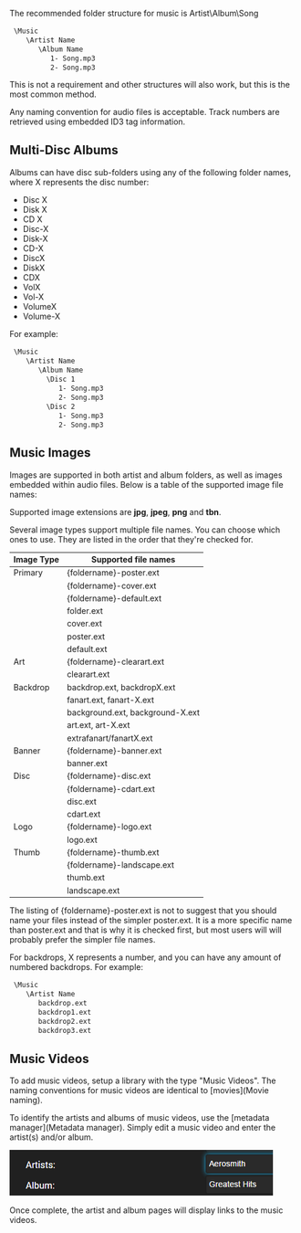 The recommended folder structure for music is Artist\Album\Song

```
 \Music
    \Artist Name
       \Album Name
          1- Song.mp3
          2- Song.mp3
```

This is not a requirement and other structures will also work, but this is the most common method.

Any naming convention for audio files is acceptable. Track numbers are retrieved using embedded ID3 tag information. 

## Multi-Disc Albums

Albums can have disc sub-folders using any of the following folder names, where X represents the disc number:
 
- Disc X
- Disk X
- CD X
- Disc-X
- Disk-X
- CD-X
- DiscX
- DiskX
- CDX
- VolX
- Vol-X
- VolumeX
- Volume-X

For example:

```
 \Music
    \Artist Name
       \Album Name
         \Disc 1
            1- Song.mp3
            2- Song.mp3
         \Disc 2
            1- Song.mp3
            2- Song.mp3
```

## Music Images

Images are supported in both artist and album folders, as well as images embedded within audio files. Below is a table of the supported image file names:

Supported image extensions are **jpg**, **jpeg**, **png** and **tbn**.

Several image types support multiple file names. You can choose which ones to use. They are listed in the order that they're checked for.

| Image Type | Supported file names  |
| ------------- |---------------|
| Primary      | {foldername}-poster.ext |
|              | {foldername}-cover.ext |
|              | {foldername}-default.ext |
|              | folder.ext |
|              | cover.ext |
|              | poster.ext |
|              | default.ext |
| Art      | {foldername}-clearart.ext |
|          | clearart.ext      |
| Backdrop  | backdrop.ext, backdropX.ext |
|           | fanart.ext, fanart-X.ext |
|           | background.ext, background-X.ext      |
|           | art.ext, art-X.ext      |
|           | extrafanart/fanartX.ext      |
| Banner   | {foldername}-banner.ext |
|          | banner.ext      |
| Disc      | {foldername}-disc.ext |
|           | {foldername}-cdart.ext |
|           | disc.ext      |
|           | cdart.ext      |
| Logo     | {foldername}-logo.ext |
|          | logo.ext      |
| Thumb     | {foldername}-thumb.ext |
|           | {foldername}-landscape.ext |
|           | thumb.ext      |
|           | landscape.ext      |

The listing of {foldername}-poster.ext is not to suggest that you should name your files instead of the simpler poster.ext. It is a more specific name than poster.ext and that is why it is checked first, but most users will will probably prefer the simpler file names.

For backdrops, X represents a number, and you can have any amount of numbered backdrops. For example:

```
 \Music
    \Artist Name
       backdrop.ext
       backdrop1.ext
       backdrop2.ext
       backdrop3.ext

```


## Music Videos

To add music videos, setup a library with the type "Music Videos". The naming conventions for music videos are identical to [movies](Movie naming).

To identify the artists and albums of music videos, use the [metadata manager](Metadata manager). Simply edit a music video and enter the artist(s) and/or album. 

![](images/server/musicvideos2.png)

Once complete, the artist and album pages will display links to the music videos.